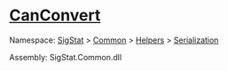 # [CanConvert](./DistanceFunctionJsonConverter-100664042.md)

Namespace: [SigStat]() > [Common](./../../../README.md) > [Helpers](./../../README.md) > [Serialization](./../README.md)

Assembly: SigStat.Common.dll

